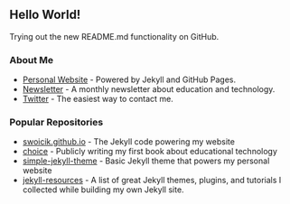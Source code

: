 ## Hello World!

Trying out the new README.md functionality on GitHub. 

### About Me
- [Personal Website](https://swoicik.com) - Powered by Jekyll and GitHub Pages.
- [Newsletter](https://swoicik.com/newsletter) - A monthly newsletter about education and technology.
- [Twitter](https://twitter.com/swoicik) - The easiest way to contact me.

### Popular Repositories
- [swoicik.github.io](https://github.com/swoicik/swoicik.github.io) - The Jekyll code powering my website
- [choice](https://github.com/swoicik/CHOICE) - Publicly writing my first book about educational technology
- [simple-jekyll-theme](https://github.com/swoicik/simple-jekll-theme) - Basic Jekyll theme that powers my personal website
- [jekyll-resources](https://github.com/swoicik/Jekyll-Resources) - A list of great Jekyll themes, plugins, and tutorials I collected while building my own Jekyll site. 
